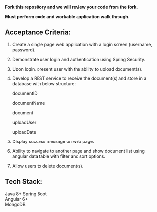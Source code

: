 **Fork this repository and we will review your code from the fork.**

**Must perform code and workable application walk through.**


Acceptance Criteria:
---------------------------------------------------------------------------
1. Create a single page web application with a login screen (username, password).
2. Demonstrate user login and authentication using Spring Security.
3. Upon login, present user with the ability to upload document(s).
4. Develop a REST service to receive the document(s) and store in a database with below structure:
   
   documentID
   
   documentName

   document
   
   uploadUser

   uploadDate
   
5. Display success message on web page.
6. Ability to navigate to another page and show document list using angular data table with filter and sort options.
7. Allow users to delete document(s).
   	

Tech Stack:
------------------------------------------------------------------------------
Java 8+
Spring Boot  
Angular 6+  
MongoDB
